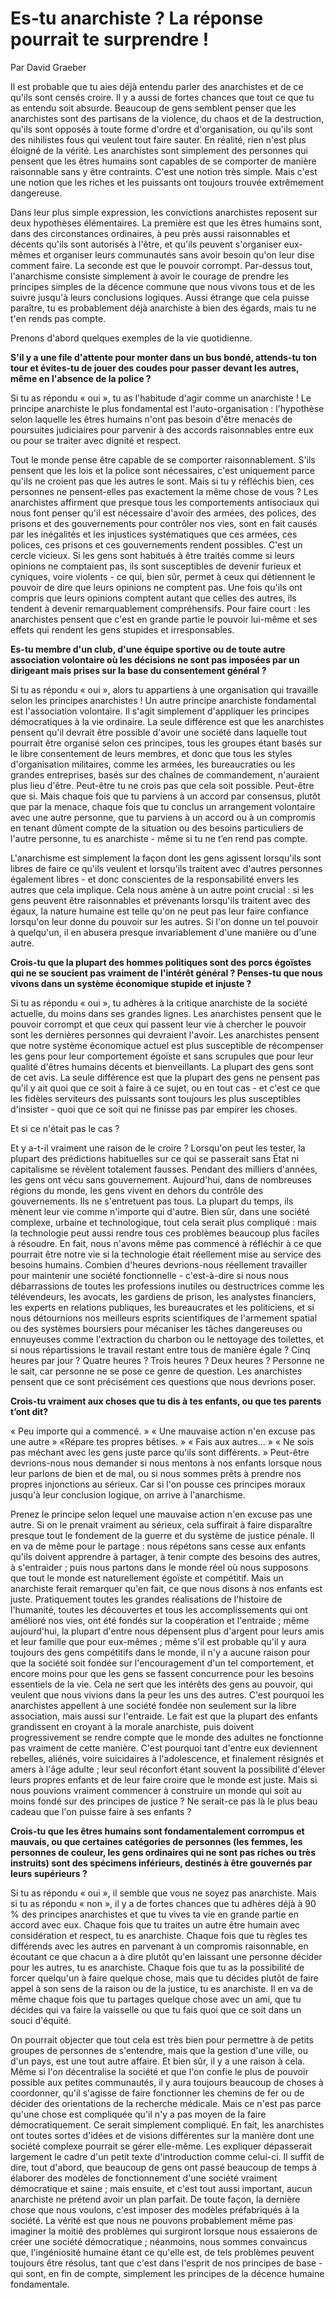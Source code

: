 # Es-tu anarchiste ?  La réponse pourrait te surprendre \!

Par David Graeber

Il est probable que tu aies déjà entendu parler des anarchistes et de ce qu'ils sont censés croire. Il y a aussi de fortes chances que tout ce que tu as entendu soit absurde. Beaucoup de gens semblent penser que les anarchistes sont des partisans de la violence, du chaos et de la destruction, qu'ils sont opposés à toute forme d'ordre et d'organisation, ou qu'ils sont des nihilistes fous qui veulent tout faire sauter. En réalité, rien n'est plus éloigné de la vérité. Les anarchistes sont simplement des personnes qui pensent que les êtres humains sont capables de se comporter de manière raisonnable sans y être contraints. C'est une notion très simple. Mais c'est une notion que les riches et les puissants ont toujours trouvée extrêmement dangereuse.

Dans leur plus simple expression, les convictions anarchistes reposent sur deux hypothèses élémentaires. La première est que les êtres humains sont, dans des circonstances ordinaires, à peu près aussi raisonnables et décents qu'ils sont autorisés à l'être, et qu'ils peuvent s'organiser eux-mêmes et organiser leurs communautés sans avoir besoin qu'on leur dise comment faire. La seconde est que le pouvoir corrompt. Par-dessus tout, l'anarchisme consiste simplement à avoir le courage de prendre les principes simples de la décence commune que nous vivons tous et de les suivre jusqu'à leurs conclusions logiques. Aussi étrange que cela puisse paraître, tu es probablement déjà anarchiste à bien des égards, mais tu ne t'en rends pas compte.

Prenons d'abord quelques exemples de la vie quotidienne.

**S'il y a une file d'attente pour monter dans un bus bondé, attends-tu ton tour et évites-tu de jouer des coudes pour passer devant les autres, même en l'absence de la police ?**

Si tu as répondu « oui », tu as l'habitude d'agir comme un anarchiste \! Le principe anarchiste le plus fondamental est l'auto-organisation : l'hypothèse selon laquelle les êtres humains n'ont pas besoin d'être menacés de poursuites judiciaires pour parvenir à des accords raisonnables entre eux ou pour se traiter avec dignité et respect.

Tout le monde pense être capable de se comporter raisonnablement. S'ils pensent que les lois et la police sont nécessaires, c'est uniquement parce qu'ils ne croient pas que les autres le sont. Mais si tu y réfléchis bien, ces personnes ne pensent-elles pas exactement la même chose de vous ? Les anarchistes affirment que presque tous les comportements antisociaux qui nous font penser qu'il est nécessaire d'avoir des armées, des polices, des prisons et des gouvernements pour contrôler nos vies, sont en fait causés par les inégalités et les injustices systématiques que ces armées, ces polices, ces prisons et ces gouvernements rendent possibles. C'est un cercle vicieux. Si les gens sont habitués à être traités comme si leurs opinions ne comptaient pas, ils sont susceptibles de devenir furieux et cyniques, voire violents \- ce qui, bien sûr, permet à ceux qui détiennent le pouvoir de dire que leurs opinions ne comptent pas. Une fois qu'ils ont compris que leurs opinions comptent autant que celles des autres, ils tendent à devenir remarquablement compréhensifs. Pour faire court : les anarchistes pensent que c'est en grande partie le pouvoir lui-même et ses effets qui rendent les gens stupides et irresponsables.

**Es-tu membre d'un club, d'une équipe sportive ou de toute autre association volontaire où les décisions ne sont pas imposées par un dirigeant mais prises sur la base du consentement général ?**

Si tu as répondu « oui », alors tu appartiens à une organisation qui travaille selon les principes anarchistes \! Un autre principe anarchiste fondamental est l'association volontaire. Il s'agit simplement d'appliquer les principes démocratiques à la vie ordinaire. La seule différence est que les anarchistes pensent qu'il devrait être possible d'avoir une société dans laquelle tout pourrait être organisé selon ces principes, tous les groupes étant basés sur le libre consentement de leurs membres, et donc que tous les styles d'organisation militaires, comme les armées, les bureaucraties ou les grandes entreprises, basés sur des chaînes de commandement, n'auraient plus lieu d'être. Peut-être tu ne crois pas que cela soit possible. Peut-être que si. Mais chaque fois que tu parviens à un accord par consensus, plutôt que par la menace, chaque fois que tu conclus un arrangement volontaire avec une autre personne, que tu parviens à un accord ou à un compromis en tenant dûment compte de la situation ou des besoins particuliers de l'autre personne, tu es anarchiste \- même si tu ne t’en rend pas compte.

L'anarchisme est simplement la façon dont les gens agissent lorsqu'ils sont libres de faire ce qu'ils veulent et lorsqu'ils traitent avec d'autres personnes également libres \- et donc conscientes de la responsabilité envers les autres que cela implique. Cela nous amène à un autre point crucial : si les gens peuvent être raisonnables et prévenants lorsqu'ils traitent avec des égaux, la nature humaine est telle qu'on ne peut pas leur faire confiance lorsqu'on leur donne du pouvoir sur les autres. Si l'on donne un tel pouvoir à quelqu'un, il en abusera presque invariablement d'une manière ou d'une autre.

**Crois-tu que la plupart des hommes politiques sont des porcs égoïstes qui ne se soucient pas vraiment de l'intérêt général ? Penses-tu que nous vivons dans un système économique stupide et injuste ?**

Si tu as répondu « oui », tu adhères à la critique anarchiste de la société actuelle, du moins dans ses grandes lignes. Les anarchistes pensent que le pouvoir corrompt et que ceux qui passent leur vie à chercher le pouvoir sont les dernières personnes qui devraient l'avoir. Les anarchistes pensent que notre système économique actuel est plus susceptible de récompenser les gens pour leur comportement égoïste et sans scrupules que pour leur qualité d'êtres humains décents et bienveillants. La plupart des gens sont de cet avis. La seule différence est que la plupart des gens ne pensent pas qu'il y ait quoi que ce soit à faire à ce sujet, ou en tout cas \- et c'est ce que les fidèles serviteurs des puissants sont toujours les plus susceptibles d'insister \- quoi que ce soit qui ne finisse pas par empirer les choses.

Et si ce n'était pas le cas ?

Et y a-t-il vraiment une raison de le croire ? Lorsqu'on peut les tester, la plupart des prédictions habituelles sur ce qui se passerait sans État ni capitalisme se révèlent totalement fausses. Pendant des milliers d'années, les gens ont vécu sans gouvernement. Aujourd'hui, dans de nombreuses régions du monde, les gens vivent en dehors du contrôle des gouvernements. Ils ne s'entretuent pas tous. La plupart du temps, ils mènent leur vie comme n'importe qui d'autre. Bien sûr, dans une société complexe, urbaine et technologique, tout cela serait plus compliqué : mais la technologie peut aussi rendre tous ces problèmes beaucoup plus faciles à résoudre. En fait, nous n'avons même pas commencé à réfléchir à ce que pourrait être notre vie si la technologie était réellement mise au service des besoins humains. Combien d'heures devrions-nous réellement travailler pour maintenir une société fonctionnelle \- c'est-à-dire si nous nous débarrassions de toutes les professions inutiles ou destructrices comme les télévendeurs, les avocats, les gardiens de prison, les analystes financiers, les experts en relations publiques, les bureaucrates et les politiciens, et si nous détournions nos meilleurs esprits scientifiques de l'armement spatial ou des systèmes boursiers pour mécaniser les tâches dangereuses ou ennuyeuses comme l'extraction du charbon ou le nettoyage des toilettes, et si nous répartissions le travail restant entre tous de manière égale ? Cinq heures par jour ? Quatre heures ? Trois heures ? Deux heures ? Personne ne le sait, car personne ne se pose ce genre de question. Les anarchistes pensent que ce sont précisément ces questions que nous devrions poser.

**Crois-tu vraiment aux choses que tu dis à tes enfants, ou que tes parents t’ont dit?**

« Peu importe qui a commencé. » « Une mauvaise action n'en excuse pas une autre » «Répare tes propres bêtises. » « Fais aux autres… » « Ne sois pas méchant avec les gens juste parce qu'ils sont différents. » Peut-être devrions-nous nous demander si nous mentons à nos enfants lorsque nous leur parlons de bien et de mal, ou si nous sommes prêts à prendre nos propres injonctions au sérieux. Car si l'on pousse ces principes moraux jusqu'à leur conclusion logique, on arrive à l'anarchisme.

Prenez le principe selon lequel une mauvaise action n'en excuse pas une autre. Si on le prenait vraiment au sérieux, cela suffirait à faire disparaître presque tout le fondement de la guerre et du système de justice pénale. Il en va de même pour le partage : nous répétons sans cesse aux enfants qu'ils doivent apprendre à partager, à tenir compte des besoins des autres, à s'entraider ; puis nous partons dans le monde réel où nous supposons que tout le monde est naturellement égoïste et compétitif. Mais un anarchiste ferait remarquer qu'en fait, ce que nous disons à nos enfants est juste. Pratiquement toutes les grandes réalisations de l'histoire de l'humanité, toutes les découvertes et tous les accomplissements qui ont amélioré nos vies, ont été fondés sur la coopération et l'entraide ; même aujourd'hui, la plupart d'entre nous dépensent plus d'argent pour leurs amis et leur famille que pour eux-mêmes ; même s'il est probable qu'il y aura toujours des gens compétitifs dans le monde, il n'y a aucune raison pour que la société soit fondée sur l'encouragement d'un tel comportement, et encore moins pour que les gens se fassent concurrence pour les besoins essentiels de la vie. Cela ne sert que les intérêts des gens au pouvoir, qui veulent que nous vivions dans la peur les uns des autres. C'est pourquoi les anarchistes appellent à une société fondée non seulement sur la libre association, mais aussi sur l'entraide. Le fait est que la plupart des enfants grandissent en croyant à la morale anarchiste, puis doivent progressivement se rendre compte que le monde des adultes ne fonctionne pas vraiment de cette manière. C'est pourquoi tant d'entre eux deviennent rebelles, aliénés, voire suicidaires à l'adolescence, et finalement résignés et amers à l'âge adulte ; leur seul réconfort étant souvent la possibilité d'élever leurs propres enfants et de leur faire croire que le monde est juste. Mais si nous pouvions vraiment commencer à construire un monde qui soit au moins fondé sur des principes de justice ? Ne serait-ce pas là le plus beau cadeau que l'on puisse faire à ses enfants ?

**Crois-tu que les êtres humains sont fondamentalement corrompus et mauvais, ou que certaines catégories de personnes (les femmes, les personnes de couleur, les gens ordinaires qui ne sont pas riches ou très instruits) sont des spécimens inférieurs, destinés à être gouvernés par leurs supérieurs ?**

Si tu as répondu « oui », il semble que vous ne soyez pas anarchiste. Mais si tu as répondu « non », il y a de fortes chances que tu adhères déjà à 90 % des principes anarchistes et que tu vives ta vie en grande partie en accord avec eux. Chaque fois que tu traites un autre être humain avec considération et respect, tu es anarchiste. Chaque fois que tu règles tes différends avec les autres en parvenant à un compromis raisonnable, en écoutant ce que chacun a à dire plutôt qu'en laissant une personne décider pour les autres, tu es anarchiste. Chaque fois que tu as la possibilité de forcer quelqu'un à faire quelque chose, mais que tu décides plutôt de faire appel à son sens de la raison ou de la justice, tu es anarchiste. Il en va de même chaque fois que tu partages quelque chose avec un ami, que tu décides qui va faire la vaisselle ou que tu fais quoi que ce soit dans un souci d'équité.

On pourrait objecter que tout cela est très bien pour permettre à de petits groupes de personnes de s'entendre, mais que la gestion d'une ville, ou d'un pays, est une tout autre affaire. Et bien sûr, il y a une raison à cela. Même si l'on décentralise la société et que l'on confie le plus de pouvoir possible aux petites communautés, il y aura toujours beaucoup de choses à coordonner, qu'il s'agisse de faire fonctionner les chemins de fer ou de décider des orientations de la recherche médicale. Mais ce n'est pas parce qu'une chose est compliquée qu'il n'y a pas moyen de la faire démocratiquement. Ce serait simplement compliqué. En fait, les anarchistes ont toutes sortes d'idées et de visions différentes sur la manière dont une société complexe pourrait se gérer elle-même. Les expliquer dépasserait largement le cadre d'un petit texte d'introduction comme celui-ci. Il suffit de dire, tout d'abord, que beaucoup de gens ont passé beaucoup de temps à élaborer des modèles de fonctionnement d'une société vraiment démocratique et saine ; mais ensuite, et c'est tout aussi important, aucun anarchiste ne prétend avoir un plan parfait. De toute façon, la dernière chose que nous voulons, c'est imposer des modèles préfabriqués à la société. La vérité est que nous ne pouvons probablement même pas imaginer la moitié des problèmes qui surgiront lorsque nous essaierons de créer une société démocratique ; néanmoins, nous sommes convaincus que, l'ingéniosité humaine étant ce qu'elle est, de tels problèmes peuvent toujours être résolus, tant que c'est dans l'esprit de nos principes de base \- qui sont, en fin de compte, simplement les principes de la décence humaine fondamentale.